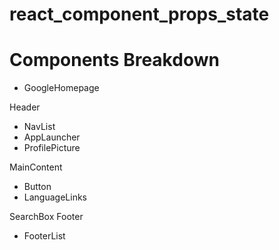 # react_component_props_state

# Components Breakdown

* GoogleHomepage

 Header
* NavList
* AppLauncher
* ProfilePicture

 MainContent
* Button
* LanguageLinks

SearchBox
Footer
 * FooterList
